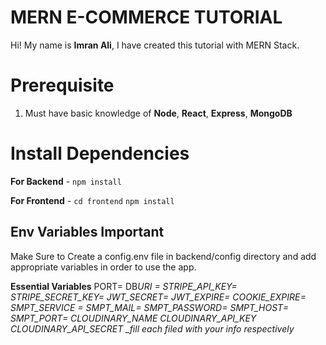 # MERN E-COMMERCE TUTORIAL

Hi! My name is **Imran Ali**, I have created this tutorial with MERN Stack.

# Prerequisite

1.  Must have basic knowledge of **Node**, **React**, **Express**, **MongoDB**

# Install Dependencies

**For Backend** - `npm install`

**For Frontend** - `cd frontend` `npm install`

## Env Variables Important

Make Sure to Create a config.env file in backend/config directory and add appropriate variables in order to use the app.

**Essential Variables**
PORT=
DB*URI =
STRIPE_API_KEY=
STRIPE_SECRET_KEY=
JWT_SECRET=
JWT_EXPIRE=
COOKIE_EXPIRE=
SMPT_SERVICE =
SMPT_MAIL=
SMPT_PASSWORD=
SMPT_HOST=
SMPT_PORT=
CLOUDINARY_NAME
CLOUDINARY_API_KEY
CLOUDINARY_API_SECRET
\_fill each filed with your info respectively*
